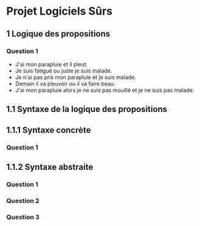 # Projet Logiciels Sûrs

## 1 Logique des propositions

### Question 1 

* J'ai mon parapluie et il pleut.
* Je suis fatigué ou juste je suis malade.
* Je n'ai pas pris mon parapluie et je suis malade.
* Demain il va pleuvoir ou il va faire beau. 
* J'ai mon parapluie alors je ne suis pas mouillé et je ne suis pas malade.

## 1.1 Syntaxe de la logique des propositions
## 1.1.1 Syntaxe concrète 

### Question 1 

## 1.1.2 Syntaxe abstraite

### Question 1 

### Question 2 

### Question 3 


